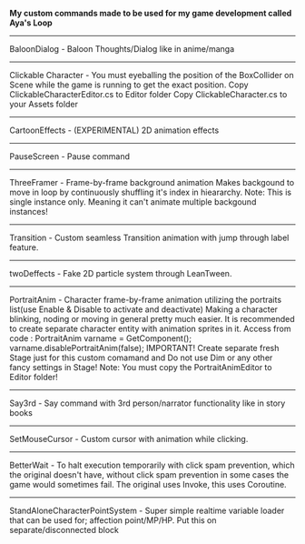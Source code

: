 **My custom commands made to be used for my game development called Aya's Loop**  
<hr>
BaloonDialog -  Baloon Thoughts/Dialog like in anime/manga  
<hr>
Clickable Character - You must eyeballing the position of the BoxCollider on Scene while the game is running to get the exact position.  
Copy ClickableCharacterEditor.cs to Editor folder  
Copy ClickableCharacter.cs to your Assets folder
<hr>  
CartoonEffects - (EXPERIMENTAL) 2D animation effects  
<hr>
PauseScreen - Pause command  
<hr>
ThreeFramer - Frame-by-frame background animation  
Makes backgound to move in loop by continuously shuffling it's index in hieararchy.  
Note: This is single instance only. Meaning it can't animate multiple backgound instances!  
<hr>
Transition - Custom seamless Transition animation with jump through label feature.  
<hr>
twoDeffects - Fake 2D particle system through LeanTween.  
<hr>
PortraitAnim - Character frame-by-frame animation utilizing the portraits list(use Enable & Disable to activate and deactivate)  
Making a character blinking, noding or moving in general pretty much easier. It is recommended to create separate character entity with animation sprites in it.
Access from code : PortraitAnim varname = GetComponent<PortraitAnim>(); varname.disablePortraitAnim(false);  
IMPORTANT! Create separate fresh Stage just for this custom comamand and Do not use Dim or any other fancy settings in Stage!
Note: You must copy the PortraitAnimEditor to Editor folder!  
<hr>  
Say3rd - Say command with 3rd person/narrator functionality like in story books  
<hr>  
SetMouseCursor - Custom cursor with animation while clicking.  
<hr>
BetterWait - To halt execution temporarily with click spam prevention, which the original doesn't have, without click spam prevention in some cases the game would sometimes fail. The original uses Invoke, this uses Coroutine.  
<hr>
StandAloneCharacterPointSystem - Super simple realtime variable loader that can be used for; affection point/MP/HP. Put this on separate/disconnected block  
